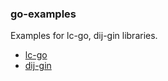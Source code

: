 ### go-examples

Examples for lc-go, dij-gin libraries.

- [lc-go](https://github.com/LETSCOOL/lc-go)
- [dij-gin](https://github.com/LETSCOOL/dij-gin)